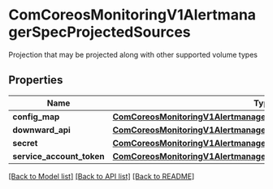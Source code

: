 # ComCoreosMonitoringV1AlertmanagerSpecProjectedSources

Projection that may be projected along with other supported volume types
## Properties
Name | Type | Description | Notes
------------ | ------------- | ------------- | -------------
**config_map** | [**ComCoreosMonitoringV1AlertmanagerSpecProjectedConfigMap**](ComCoreosMonitoringV1AlertmanagerSpecProjectedConfigMap.md) |  | [optional] 
**downward_api** | [**ComCoreosMonitoringV1AlertmanagerSpecProjectedDownwardAPI**](ComCoreosMonitoringV1AlertmanagerSpecProjectedDownwardAPI.md) |  | [optional] 
**secret** | [**ComCoreosMonitoringV1AlertmanagerSpecProjectedSecret**](ComCoreosMonitoringV1AlertmanagerSpecProjectedSecret.md) |  | [optional] 
**service_account_token** | [**ComCoreosMonitoringV1AlertmanagerSpecProjectedServiceAccountToken**](ComCoreosMonitoringV1AlertmanagerSpecProjectedServiceAccountToken.md) |  | [optional] 

[[Back to Model list]](../README.md#documentation-for-models) [[Back to API list]](../README.md#documentation-for-api-endpoints) [[Back to README]](../README.md)



